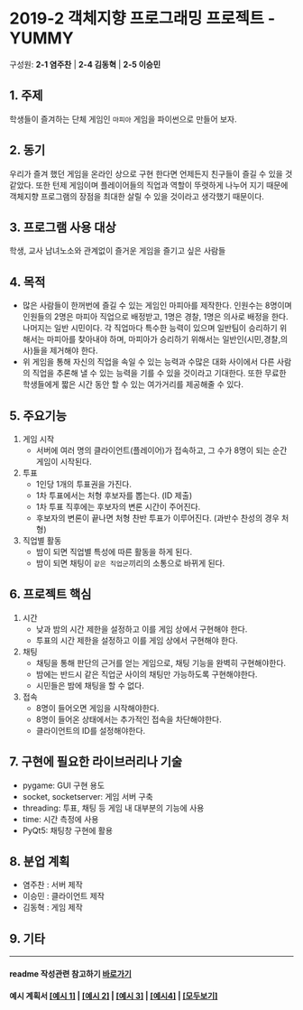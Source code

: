 # 2019-2 객체지향 프로그래밍 프로젝트 - YUMMY
구성원: **2-1 염주찬** | **2-4 김동혁** | **2-5 이승민**

## 1. 주제
학생들이 즐겨하는 단체 게임인 `마피아` 게임을 파이썬으로 만들어 보자.

## 2. 동기
우리가 즐겨 했던 게임을 온라인 상으로 구현 한다면 언제든지 친구들이 즐길 수 있을 것 같았다. 또한 턴제 게임이며 플레이어들의 직업과 역할이 뚜렷하게 나누어 지기 때문에 객체지향 프로그램의 장점을 최대한 살릴 수 있을 것이라고 생각했기 때문이다.

## 3. 프로그램 사용 대상
학생, 교사 남녀노소와 관계없이 즐거운 게임을 즐기고 싶은 사람들

## 4. 목적
  * 많은 사람들이 한꺼번에 즐길 수 있는 게임인 마피아를 제작한다. 인원수는 8명이며 인원들의 2명은 마피아 직업으로 배정받고, 1명은 경찰, 1명은 의사로 배정을 한다. 나머지는 일반 시민이다. 각 직업마다 특수한 능력이 있으며 일반팀이 승리하기 위해서는 마피아를 찾아내야 하며, 마피아가 승리하기 위해서는 일반인(시민,경찰,의사)들을 제거해야 한다. 
  * 위 게임을 통해 자신의 직업을 속일 수 있는 능력과 수많은 대화 사이에서 다른 사람의 직업을 추론해 낼 수 있는 능력을 기를 수 있을 것이라고 기대한다. 또한 무료한 학생들에게 짧은 시간 동안 할 수 있는 여가거리를 제공해줄 수 있다.

## 5. 주요기능
   1) 게임 시작
      - 서버에 여러 명의 클라이언트(플레이어)가 접속하고, 그 수가 8명이 되는 순간 게임이 시작된다.
   2) 투표
      - 1인당 1개의 투표권을 가진다.
      - 1차 투표에서는 처형 후보자를 뽑는다. (ID 제출)
      - 1차 투표 직후에는 후보자의 변론 시간이 주어진다.
      - 후보자의 변론이 끝나면 처형 찬반 투표가 이루어진다. (과반수 찬성의 경우 처형)
   3) 직업별 활동
      - 밤이 되면 직업별 특성에 따른 활동을 하게 된다.
      - 밤이 되면 채팅이 `같은 직업군`끼리의 소통으로 바뀌게 된다.

## 6. 프로젝트 핵심
   1) 시간
      - 낮과 밤의 시간 제한을 설정하고 이를 게임 상에서 구현해야 한다.
      - 투표의 시간 제한을 설정하고 이를 게임 상에서 구현해야 한다.
   2) 채팅
       - 채팅을 통해 판단의 근거를 얻는 게임으로, 채팅 기능을 완벽히 구현해야한다.
       - 밤에는 반드시 같은 직업군 사이의 채팅만 가능하도록 구현해야한다.
       - 시민들은 밤에 채팅을 할 수 없다.
   3) 접속
       - 8명이 들어오면 게임을 시작해야한다.
       - 8명이 들어온 상태에서는 추가적인 접속을 차단해야한다.
       - 클라이언트의 ID를 설정해야한다.

## 7. 구현에 필요한 라이브러리나 기술
   + pygame: GUI 구현 용도
   + socket, socketserver: 게임 서버 구축
   + threading: 투표, 채팅 등 게임 내 대부분의 기능에 사용
   + time: 시간 측정에 사용
   + PyQt5: 채팅창 구현에 활용

## 8. **분업 계획**
+ 염주찬 : 서버 제작
+ 이승민 : 클라이언트 제작
+ 김동혁 : 게임 제작

## 9. 기타


<hr>

#### readme 작성관련 참고하기 [바로가기](https://heropy.blog/2017/09/30/markdown/)

#### 예시 계획서 [[예시 1]](https://docs.google.com/document/d/1hcuGhTtmiTUxuBtr3O6ffrSMahKNhEj33woE02V-84U/edit?usp=sharing) | [[예시 2]](https://docs.google.com/document/d/1FmxTZvmrroOW4uZ34Xfyyk9ejrQNx6gtsB6k7zOvHYE/edit?usp=sharing) | [[예시 3]](https://github.com/goldmango328/2018-OOP-Python-Light) | [[예시4]](https://github.com/ssy05468/2018-OOP-Python-lightbulb) | [[모두보기]](https://github.com/kadragon/oop_project_ex/network/members)
